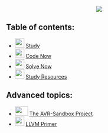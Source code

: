 <link rel="shortcut icon" type="image/png" href="103846078.png">

<p align="center"> <img src="https://google-developers-sohag.github.io//Embedded-Systems-Roadmap/Visual-Roadmap.png" /> </p>

## Table of contents:
- <img src="https://user-images.githubusercontent.com/60224159/206584448-38c447fd-19d0-4a84-976c-3b04dab37a68.svg" height=25 width=25/> [Study](https://google-developers-sohag.github.io//Embedded-Systems-Roadmap/study.html)
- <img src="https://user-images.githubusercontent.com/60224159/206584450-1c8160f6-152a-47c9-a98c-520a95493991.svg" height=25 width=25/> [Code Now](https://www.programiz.com/c-programming/online-compiler/)
- <img src="https://user-images.githubusercontent.com/60224159/206584451-ed1e5018-5ccf-4f17-8df5-6783e9ec8a8e.svg" height=25 width=25/> [Solve Now](https://google-developers-sohag.github.io//Embedded-Systems-Roadmap/solve.html)
- <img src="https://user-images.githubusercontent.com/60224159/206584447-d9d66c6c-fe69-439b-ae2b-39004faec8b3.svg" height=25 width=25/> [Study Resources](https://google-developers-sohag.github.io//Embedded-Systems-Roadmap/wip-index.html)

## Advanced topics:
- <img src="https://user-images.githubusercontent.com/60224159/178119492-91d3cc70-a88f-4b9a-94a0-ca7b68b1d861.png" height=25 width=35/> [The AVR-Sandbox Project](https://software-hardware-codesign.github.io/AVR-Sandbox/)
- <img src="https://user-images.githubusercontent.com/60224159/207659838-e1d6f22c-cef6-4224-a576-567bb9fbb286.png" height=25 width=25/> [LLVM Primer](https://google-developers-sohag.github.io//Embedded-Systems-Roadmap/wip-index.html)
